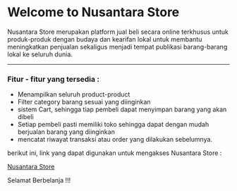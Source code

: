 # Welcome to Nusantara Store

Nusantara Store merupakan platform jual beli secara online terkhusus untuk produk-produk dengan budaya dan kearifan lokal untuk membantu
meningkatkan penjualan sekaligus menjadi tempat publikasi barang-barang lokal ke seluruh dunia.

___

### Fitur - fitur yang tersedia :
- Menampilkan seluruh product-product 
- Filter category barang sesuai yang diinginkan
- sistem Cart, sehingga tiap pembeli dapat menyimpan barang yang akan dibeli
- Setiap pembeli pasti memiliki toko sehingga dapat dengan mudah berjualan barang yang diinginkan
- mencatat riwayat transaksi atau order yang dilakukan sebelumnya.

berikut ini, link yang dapat digunakan untuk mengakses Nusantara Store :

[Nusantara Store](nusantara-store-fe.vercel.app)

Selamat Berbelanja !!! 